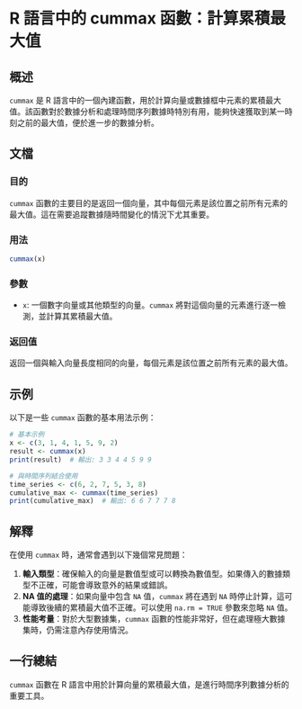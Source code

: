 <!--
Meta Description: # R 語言中的 cummax 函數：計算累積最大值 ## 概述 `cummax` 是 R 語言中的一個內建函數，用於計算向量或數據框中元素的累積最大值。該函數對於數據分析和處理時間序列數據時特別有用，能夠快速獲取到某一時刻之前的最大值，便於進一步的數據分析。 ## 文檔 ### 目的 `cumma...
Meta Keywords: cummax, result, print, time_series, cumulative_max
-->

# R 語言中的 cummax 函數：計算累積最大值

## 概述
`cummax` 是 R 語言中的一個內建函數，用於計算向量或數據框中元素的累積最大值。該函數對於數據分析和處理時間序列數據時特別有用，能夠快速獲取到某一時刻之前的最大值，便於進一步的數據分析。

## 文檔
### 目的
`cummax` 函數的主要目的是返回一個向量，其中每個元素是該位置之前所有元素的最大值。這在需要追蹤數據隨時間變化的情況下尤其重要。

### 用法
```R
cummax(x)
```

### 參數
- `x`: 一個數字向量或其他類型的向量。`cummax` 將對這個向量的元素進行逐一檢測，並計算其累積最大值。

### 返回值
返回一個與輸入向量長度相同的向量，每個元素是該位置之前所有元素的最大值。

## 示例
以下是一些 `cummax` 函數的基本用法示例：

```R
# 基本示例
x <- c(3, 1, 4, 1, 5, 9, 2)
result <- cummax(x)
print(result)  # 輸出: 3 3 4 4 5 9 9

# 與時間序列結合使用
time_series <- c(6, 2, 7, 5, 3, 8)
cumulative_max <- cummax(time_series)
print(cumulative_max)  # 輸出: 6 6 7 7 7 8
```

## 解釋
在使用 `cummax` 時，通常會遇到以下幾個常見問題：

1. **輸入類型**：確保輸入的向量是數值型或可以轉換為數值型。如果傳入的數據類型不正確，可能會導致意外的結果或錯誤。
2. **NA 值的處理**：如果向量中包含 `NA` 值，`cummax` 將在遇到 `NA` 時停止計算，這可能導致後續的累積最大值不正確。可以使用 `na.rm = TRUE` 參數來忽略 `NA` 值。
3. **性能考量**：對於大型數據集，`cummax` 函數的性能非常好，但在處理極大數據集時，仍需注意內存使用情況。

## 一行總結
`cummax` 函數在 R 語言中用於計算向量的累積最大值，是進行時間序列數據分析的重要工具。